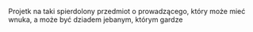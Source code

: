 Projetk na taki spierdolony przedmiot o prowadzącego, który może mieć wnuka, a może być dziadem jebanym, którym gardze
